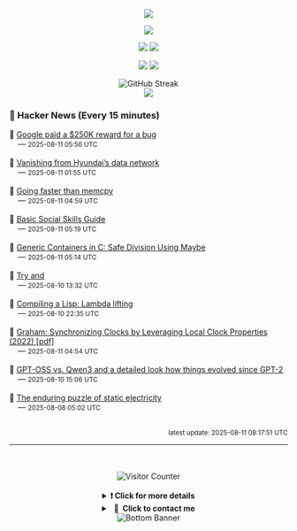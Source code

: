 <div align="center">
  <img src="https://readme-typing-svg.herokuapp.com?font=Fira+Code&weight=600&size=19&duration=3000&pause=1000&color=F7931A&center=true&vCenter=true&width=600&lines=%F0%9F%91%8B+Hi+%2C++I'm+(+Esmaeil+Asadi+%3C%3D%3E+%D8%A7%D8%B3%D9%80%D9%85%D9%80%D8%A7%D8%B9%D9%80%DB%8C%D9%80%D9%84+%D8%A7%D8%B3%D9%80%D8%AF%DB%8C+)"/>
</div>

<p align="center">
  <img src="http://github-profile-summary-cards.vercel.app/api/cards/profile-details?username=Null-Err0r&theme=gruvbox" />
</p>
<p align="center">
  <img src="http://github-profile-summary-cards.vercel.app/api/cards/repos-per-language?username=Null-Err0r&theme=gruvbox" />
  <img src="http://github-profile-summary-cards.vercel.app/api/cards/most-commit-language?username=Null-Err0r&theme=gruvbox" />
</p>
<p align="center">
  <img src="http://github-profile-summary-cards.vercel.app/api/cards/stats?username=Null-Err0r&theme=gruvbox" />
  <img src="http://github-profile-summary-cards.vercel.app/api/cards/productive-time?username=Null-Err0r&theme=gruvbox&utcOffset=8" />
</p>
<div align="center">
  <img src="https://streak-stats.demolab.com/?user=null-err0r&theme=gruvbox" alt="GitHub Streak" />
</div>
<div align="center">
  <img src="https://github-profile-trophy.vercel.app/?username=Null-Err0r&theme=gruvbox&no-frame=true&margin-w=15&margin-h=15&row=2&column=4" />
</div>


### 📰 Hacker News (Every 15 minutes)

<!-- HACKER_NEWS_START -->
🔹 <a href='https://issues.chromium.org/issues/412578726' target='_blank' rel='noopener noreferrer'>Google paid a $250K reward for a bug</a><br>&nbsp;&nbsp;&nbsp;&nbsp;— <small>2025-08-11 05:56 UTC</small><br><br>
🔹 <a href='http://techno-fandom.org/~hobbit/cars/ev/offnet.html' target='_blank' rel='noopener noreferrer'>Vanishing from Hyundai’s data network</a><br>&nbsp;&nbsp;&nbsp;&nbsp;— <small>2025-08-11 01:55 UTC</small><br><br>
🔹 <a href='https://squadrick.dev/journal/going-faster-than-memcpy' target='_blank' rel='noopener noreferrer'>Going faster than memcpy</a><br>&nbsp;&nbsp;&nbsp;&nbsp;— <small>2025-08-11 04:59 UTC</small><br><br>
🔹 <a href='https://www.improveyoursocialskills.com/basic-social-skills-guide' target='_blank' rel='noopener noreferrer'>Basic Social Skills Guide</a><br>&nbsp;&nbsp;&nbsp;&nbsp;— <small>2025-08-11 05:19 UTC</small><br><br>
🔹 <a href='https://uecker.codeberg.page/2025-08-10.html' target='_blank' rel='noopener noreferrer'>Generic Containers in C: Safe Division Using Maybe</a><br>&nbsp;&nbsp;&nbsp;&nbsp;— <small>2025-08-11 05:14 UTC</small><br><br>
🔹 <a href='https://ygdp.yale.edu/phenomena/try-and' target='_blank' rel='noopener noreferrer'>Try and</a><br>&nbsp;&nbsp;&nbsp;&nbsp;— <small>2025-08-10 13:32 UTC</small><br><br>
🔹 <a href='https://bernsteinbear.com/blog/compiling-a-lisp-12/' target='_blank' rel='noopener noreferrer'>Compiling a Lisp: Lambda lifting</a><br>&nbsp;&nbsp;&nbsp;&nbsp;— <small>2025-08-10 22:35 UTC</small><br><br>
🔹 <a href='https://www.usenix.org/system/files/nsdi22-paper-najafi_1.pdf' target='_blank' rel='noopener noreferrer'>Graham: Synchronizing Clocks by Leveraging Local Clock Properties (2022) [pdf]</a><br>&nbsp;&nbsp;&nbsp;&nbsp;— <small>2025-08-11 04:54 UTC</small><br><br>
🔹 <a href='https://magazine.sebastianraschka.com/p/from-gpt-2-to-gpt-oss-analyzing-the' target='_blank' rel='noopener noreferrer'>GPT-OSS vs. Qwen3 and a detailed look how things evolved since GPT-2</a><br>&nbsp;&nbsp;&nbsp;&nbsp;— <small>2025-08-10 15:06 UTC</small><br><br>
🔹 <a href='https://pubs.aip.org/physicstoday/article/78/8/54/3355922/The-enduring-puzzle-of-static-electricityEven' target='_blank' rel='noopener noreferrer'>The enduring puzzle of static electricity</a><br>&nbsp;&nbsp;&nbsp;&nbsp;— <small>2025-08-08 05:02 UTC</small><br><br>
<!-- HACKER_NEWS_END -->

<p align="right"><small>latest update: 
<!-- HACKER_NEWS_LAST_UPDATED -->2025-08-11 08:17:51 UTC<!-- /HACKER_NEWS_LAST_UPDATED -->
</small></p>

<hr>

<div align="center">
  <br> </br>
  <img src="https://ghvc.kabelkultur.se/?username=null-err0r&abbreviated=true&color=ff5500&label=%E2%81%AE%20%E2%81%AE%E2%81%AE%20%E2%81%AE%E2%81%AE%20%20%F0%9F%91%80%20%E2%81%AE%20%E2%81%AE%E2%81%AE%20%E2%81%AE%E2%81%AEVisitor%E2%81%AE%20%E2%81%AE%E2%81%AE%20%E2%81%AE%E2%81%AE%20%F0%9F%91%80%E2%81%AE%20%E2%81%AE%E2%81%AE%20%E2%81%AE%E2%81%AE%E2%81%AE%20%E2%81%AE%E2%81%AE%20%E2%81%AE%E2%81%AE⁮⁮" alt="Visitor Counter" />
  <br> </br>
</div>
<details align="center">
<summary> <b> ❗️ Click for more details</b> </summary>
<br>
<div align="center">
  <a href="https://next.ossinsight.io/widgets/official/analyze-user-contribution-time-distribution?user_id=19436819&period=all_times" target="_blank" style="display: block;">
    <picture>
      <source media="(prefers-color-scheme: dark)" srcset="https://next.ossinsight.io/widgets/official/analyze-user-contribution-time-distribution/thumbnail.png?user_id=19436819&period=all_times&image_size=auto&color_scheme=dark" width="700" height="auto">
      <img alt="Contribution Time Distribution" src="https://next.ossinsight.io/widgets/official/analyze-user-contribution-time-distribution/thumbnail.png?user_id=19436819&period=all_times&image_size=auto&color_scheme=dark" width="700" height="auto">
    </picture>
  </a>
</div>
<div align="center">
  <a href="https://next.ossinsight.io/widgets/official/compose-user-dashboard-stats?user_id=19436819" target="_blank" style="display: block;">
    <picture>
      <source media="(prefers-color-scheme: dark)" srcset="https://next.ossinsight.io/widgets/official/compose-user-dashboard-stats/thumbnail.png?user_id=19436819&image_size=auto&color_scheme=dark" width="700" height="auto">
      <img alt="Dashboard Stats" src="https://next.ossinsight.io/widgets/official/compose-user-dashboard-stats/thumbnail.png?user_id=19436819&image_size=auto&color_scheme=dark" width="700" height="auto">
    </picture>
  </a>
</div>
<div align="center">
  <a href="https://next.ossinsight.io/widgets/official/compose-org-activity-map?activity=stars&role=stars&owner_id=19436819&period=past_12_months" target="_blank" style="display: block;">
    <picture>
      <source media="(prefers-color-scheme: dark)" srcset="https://next.ossinsight.io/widgets/official/compose-org-activity-map/thumbnail.png?activity=stars&role=stars&owner_id=19436819&period=past_12_months&image_size=4x7&color_scheme=dark" width="700" height="auto">
      <img alt="Geographical Distribution" src="https://next.ossinsight.io/widgets/official/compose-org-activity-map/thumbnail.png?activity=stars&role=stars&owner_id=19436819&period=past_12_months&image_size=4x7&color_scheme=dark" width="700" height="auto">
    </picture>
  </a>
</div>
<div align="center">
  <img src="https://github-readme-activity-graph.vercel.app/graph?username=Null-Err0r&theme=gruvbox" alt="Activity Graph" />
</div>
<br>
</details>
<details align="center">
<summary> <b>  💬  Click to contact me</b> </summary>
<br>
<div align="center">
  <br><br>
  <a href="https://t.me/NullErr0r" target="_blank">
    <img src="https://img.shields.io/badge/Telegram-black?style=for-the-badge&logo=Telegram" alt="Telegram" />
  </a>
</div>
<br>
</details>
<div align="center">
  <img src="https://raw.githubusercontent.com/Trilokia/Trilokia/379277808c61ef204768a61bbc5d25bc7798ccf1/bottom_header.svg" alt="Bottom Banner" />
</div>
